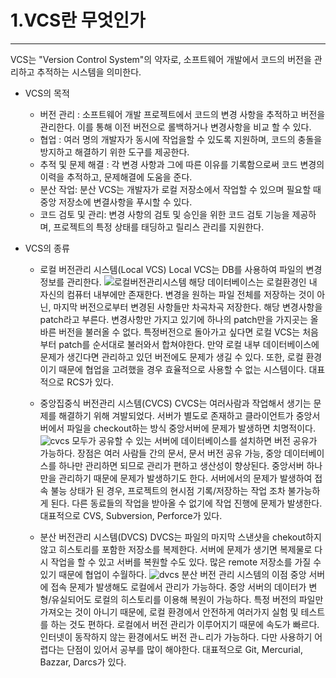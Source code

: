 # 1.VCS란 무엇인가
-------------
VCS는 "Version Control System"의 약자로, 소프트웨어 개발에서 코드의 버전을 관리하고 추적하는 시스템을 의미한다.
* VCS의 목적
    * 버전 관리 : 소프트웨어 개발 프로젝트에서 코드의 변경 사항을 추적하고 버전을 관리한다. 이를 통해 이전 버전으로 롤백하거나 변경사항을 비교 할 수 있다.
    * 협업 : 여러 명의 개발자가 동시에 작업을할 수 있도록 지원하며, 코드의 충돌을 방지하고 해결하기 위한 도구를 제공한다.
    * 추적 및 문제 해결 : 각 변경 사항과 그에 따른 이유를 기록함으로써 코드 변경의 이력을 추적하고, 문제해결에 도움을 준다.
    * 분산 작업: 분산 VCS는 개발자가 로컬 저장소에서 작업할 수 있으며 필요할 때 중앙 저장소에 변결사항을 푸시할 수 있다.
    * 코드 검토 및 관리: 변경 사항의 검토 및 승인을 위한 코드 검토 기능을 제공하며, 프로젝트의 특정 상태를 태딩하고 릴리스 관리를 지원한다.

* VCS의 종류
    * 로컬 버전관리 시스템(Local VCS)
      Local VCS는 DB를 사용하여 파일의 변경정보를 관리한다.
      ![로컬버전관리시스템](/c/pp/HW/HW02/IMG.png"로컬버전관리")
      해당 데이터베이스는 로컬환경인 내 자신의 컴퓨터 내부에만 존재한다.
      변경을 원하는 파일 전체를 저장하는 것이 아닌, 마지막 버전으로부터 변경된 사항들만 차곡차곡 저장한다. 해당 변경사항을 patch라고 부른다. 변경사항만 가지고 있기에 하나의 patch만을 가지곳는 올바른 버전을 불러올 수 없다.
      특정버전으로 돌아가고 싶다면 로컬 VCS는 처음부터 patch를 순서대로 불러와서 합쳐야한다. 
      만약 로컬 내부 데이터베이스에 문제가 생긴다면 관리하고 있던 버전에도 문제가 생길 수 있다. 또한, 로컬 환경이기 때문에 협업을 고려했을 경우 효율적으로 사용할 수 없는 시스템이다.
      대표적으로 RCS가 있다.

    * 중앙집중식 버전관리 시스템(CVCS)
      CVCS는 여러사람과 작업해서 생기는 문제를 해결하기 위해 겨발되었다.
      서버가 별도로 존재하고 클라이언트가 중앙서버에서 파일을 checkout하는 방식
      중앙서버에 문제가 발생하면 치명적이다.
      ![cvcs](/c/pp/HW/HW02/IMG.png"cvcs")
      모두가 공유할 수 있는 서버에 데이터베이스를 설치하면 버전 공유가 가능하다.
      장점은 여러 사람들 간의 문서, 문서 버전 공유 가능, 중앙 데이터베이스를 하나만 관리하면 되므로 관리가 편하고 생산성이 향상된다.
      중앙서버 하나만을 관리하기 때문에 문제가 발생하기도 한다.
      서버에서의 문제가 발생하여 접속 불능 상태가 된 경우, 프로젝트의 현시점 기록/저장하는 작업 조차 불가능하게 된다. 다른 동료들의 작업을 받아올 수 없기에 작업 진행에 문제가 발생한다.
      대표적으로 CVS, Subversion, Perforce가 있다.
    * 분산 버전관리 시스템(DVCS)
      DVCS는 파일의 마지막 스낸샷을 chekout하지 않고 히스토리를 포함한 저장소를 복제한다.
      서버에 문제가 생기면 복제물로 다시 작업을 할 수 있고 서버를 복원할 수도 있다. 많은 remote 저장소를 가질 수 있기 때문에 협업이 수월하다.
      ![dvcs](/c/pp/HW/HW02/IMG.png"dvcs")
      분산 버전 관리 시스템의 이점
      중앙 서버에 접속 문제가 발생해도 로컬에서 관리가 가능하다.
      중앙 서버의 데이터가 변형/유실되어도 로컬의 히스토리를 이용해 복원이 가능하다.
      특정 버전의 파일만 가져오는 것이 아니기 때문에, 로컬 환경에서 안전하게 여러가지 실험 및 테스트를 하는 것도 편하다.
      로컬에서 버전 관리가 이루어지기 때문에 속도가 빠르다.
      인터넷이 동작하지 않는 환경에서도 버전 관ㄴ리가 가능하다.
      다만 사용하기 어렵다는 단점이 있어서 공부를 많이 해야한다.
      대표적으로 Git, Mercurial, Bazzar, Darcs가 있다.
